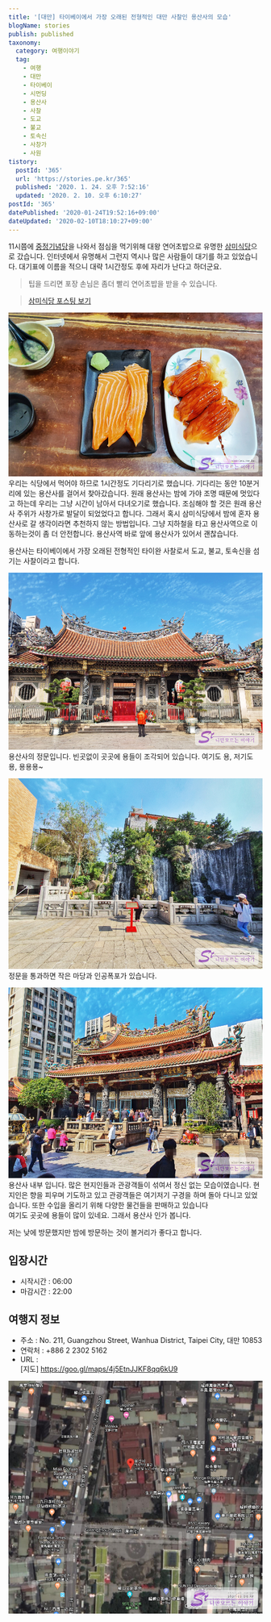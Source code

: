 ```yaml
---
title: '[대만] 타이베이에서 가장 오래된 전형적인 대만 사찰인 용산사의 모습'
blogName: stories
publish: published
taxonomy:
  category: 여행이야기
  tag:
    - 여행
    - 대만
    - 타이베이
    - 시먼딩
    - 용산사
    - 사찰
    - 도교
    - 불교
    - 토속신
    - 사창가
    - 사원
tistory:
  postId: '365'
  url: 'https://stories.pe.kr/365'
  published: '2020. 1. 24. 오후 7:52:16'
  updated: '2020. 2. 10. 오후 6:10:27'
postId: '365'
datePublished: '2020-01-24T19:52:16+09:00'
dateUpdated: '2020-02-10T18:10:27+09:00'
---
```








11시쯤에 [중정기념당](https://stories.pe.kr/364)을 나와서 점심을 먹기위해 대왕 연어초밥으로 유명한 [삼미식당](https://stories.pe.kr/366)으로 갔습니다. 인터넷에서 유명해서 그런지 역시나 많은 사람들이 대기를 하고 있었습니다. 대기표에 이름을 적으니 대략 1시간정도 후에 자리가 난다고 하더군요. 
> 팁을 드리면 포장 손님은 좀더 빨리 연어초밥을 받을 수 있습니다.  

> [삼미식당 포스팅 보기](https://stories.pe.kr/366)
> 
![삼미식당 대왕연어초밥](images/2020-01-24-19-38-00.png)  
우리는 식당에서 먹어야 하므로 1시간정도 기다리기로 했습니다. 기다리는 동안 10분거리에 있는 용산사를 걸어서 찾아갔습니다. 
원래 용산사는 밤에 가야 조명 때문에 멋있다고 하는데 우리는 그냥 시간이 남아서 다녀오기로 했습니다. 조심해야 할 것은 원래 용산사 주위가 사창가로 발달이 되었었다고 합니다. 그래서 혹시 삼미식당에서 밤에 혼자 용산사로 갈 생각이라면 추천하지 않는 방법입니다. 그냥 지하철을 타고 용산사역으로 이동하는것이 좀 더 안전합니다. 용산사역 바로 앞에 용산사가 있어서 괜찮습니다. 

용산사는 타이베이에서 가장 오래된 전형적인 타이완 사찰로서 도교, 불교, 토속신을 섬기는 사찰이라고 합니다. 

![용산사 정문](images/2020-01-24-19-38-41.png)  
용산사의 정문입니다. 빈곳없이 곳곳에 용들이 조각되어 있습니다. 여기도 용, 저기도 용, 용용용~

![용산사 내부](images/2020-01-24-19-40-40.png)  
정문을 통과하면 작은 마당과 인공폭포가 있습니다.  

![용산사 내부](images/2020-01-24-19-42-12.png)  
용산사 내부 입니다. 많은 현지인들과 관광객들이 섞여서 정신 없는 모습이였습니다. 현지인은 향을 피우며 기도하고 있고 관광객들은 여기저기 구경을 하며 돌아 다니고 있었습니다. 또한 수입을 올리기 위해 다양한 물건들을 판매하고 있습니다  
여기도 곳곳에 용들이 많이 있네요. 그래서 용산사 인가 봅니다. 

저는 낮에 방문했지만 밤에 방문하는 것이 볼거리가 좋다고 합니다. 

## 입장시간  
- 시작시간 : 06:00 
- 마감시간 : 22:00 

## 여행지 정보  
- 주소 : No. 211, Guangzhou Street, Wanhua District, Taipei City, 대만 10853 
- 연락처 :  +886 2 2302 5162 
- URL :   
[지도] https://goo.gl/maps/4j5EtnJJKF8qq6kU9  

![](images/2020-01-24-19-51-07.png)

